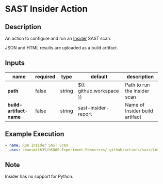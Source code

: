 # SAST Insider Action

## Description

An action to configure and run an [Insider](https://github.com/insidersec/insider) SAST scan.

JSON and HTML results are uploaded as a build artifact.

## Inputs

| name                    | required | type   | default                 | description                    |
|-------------------------| -------- | ------ | ----------------------- | ------------------------------ |
| **path**                | false    | string | ${{ github.workspace }} | Path to run the Insider scan   |
| **build-artifact-name** | false    | string | sast-insider-report     | Name of Insider build artifact |

## Example Execution

```yaml
- name: Run Insider SAST Scan
  uses: seansmith39/H6060-Experiment-Resources/.github/actions/sast/insider
```

## Note

Insider has no support for Python.
